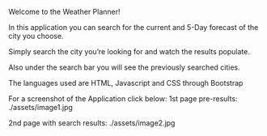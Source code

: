 Welcome to the Weather Planner!

In this application you can search for the current and 5-Day forecast of the city you choose.

Simply search the city you’re looking for and watch the results populate. 

Also under the search bar you will see the previously searched cities.

The languages used are HTML, Javascript and CSS through Bootstrap

For a screenshot of the Application click below:
1st page pre-results:
./assets/image1.jpg

2nd page with search results:
./assets/image2.jpg
